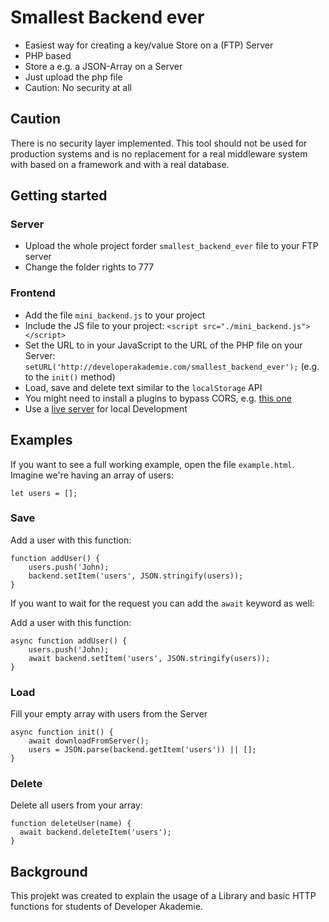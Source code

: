 # Smallest Backend ever

-   Easiest way for creating a key/value Store on a (FTP) Server
-   PHP based
-   Store a e.g. a JSON-Array on a Server
-   Just upload the php file
-   Caution: No security at all

## Caution

There is no security layer implemented. This tool should not be used for production systems and is no replacement for a real middleware system with based on a framework and with a real database.

## Getting started

### Server

-   Upload the whole project forder `smallest_backend_ever` file to your FTP server
-   Change the folder rights to 777

### Frontend

-   Add the file `mini_backend.js` to your project
-   Include the JS file to your project: `<script src="./mini_backend.js"></script>`
-   Set the URL to in your JavaScript to the URL of the PHP file on your Server: `setURL('http://developerakademie.com/smallest_backend_ever');`
    (e.g. to the `init()` method)
-   Load, save and delete text similar to the `localStorage` API
-   You might need to install a plugins to bypass CORS, e.g. [this one](https://chrome.google.com/webstore/detail/allow-cors-access-control/lhobafahddgcelffkeicbaginigeejlf)
-   Use a [live server](https://marketplace.visualstudio.com/items?itemName=ritwickdey.LiveServer) for local Development

## Examples

If you want to see a full working example, open the file `example.html`.
Imagine we're having an array of users:

```
let users = [];
```

### Save

Add a user with this function:

```
function addUser() {
    users.push('John);
    backend.setItem('users', JSON.stringify(users));
}
```

If you want to wait for the request you can add the `await` keyword as well:

Add a user with this function:

```
async function addUser() {
    users.push('John);
    await backend.setItem('users', JSON.stringify(users));
}
```

### Load

Fill your empty array with users from the Server

```
async function init() {
    await downloadFromServer();
    users = JSON.parse(backend.getItem('users')) || [];
}
```

### Delete

Delete all users from your array:

```
function deleteUser(name) {
  await backend.deleteItem('users');
}
```

## Background

This projekt was created to explain the usage of a Library and basic HTTP functions for students of Developer Akademie.
